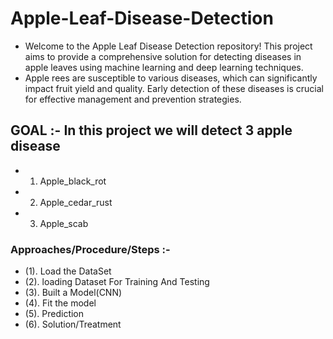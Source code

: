 # Apple-Leaf-Disease-Detection
  - Welcome to the Apple Leaf Disease Detection repository! This project aims to provide a comprehensive solution for detecting diseases in apple leaves using machine learning and deep learning techniques.
  - Apple rees are susceptible to various diseases, which can significantly impact fruit yield and quality. Early detection of these diseases is crucial for effective management and prevention strategies.

## GOAL :- In this project we will detect 3 apple disease
  - 1. Apple_black_rot
  - 2. Apple_cedar_rust
  - 3. Apple_scab
   
### Approaches/Procedure/Steps :-
  - (1). Load the DataSet
  - (2). loading Dataset For Training And Testing
  - (3). Built a Model(CNN)
  - (4). Fit the model
  - (5). Prediction
  - (6). Solution/Treatment
